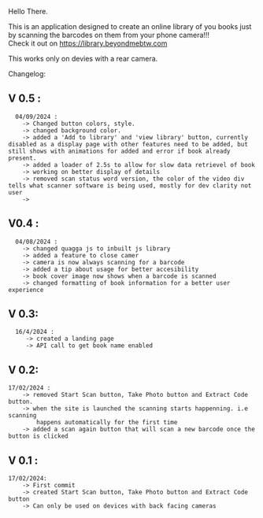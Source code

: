 Hello There.

This is an application designed to create an online library of you books just by scanning the barcodes on them from your phone camera!!!\
Check it out on https://library.beyondmebtw.com

This works only on devies with a rear camera.

Changelog:
    
   ## V 0.5 :
      04/09/2024 :
        -> Changed button colors, style.
        -> changed background color.
        -> added a 'Add to library' and 'view library' button, currently disabled as a display page with other features need to be added, but still shows with animations for added and error if book already present.
        -> added a loader of 2.5s to allow for slow data retrievel of book
        -> working on better display of details
        -> removed scan status word version, the color of the video div tells what scanner software is being used, mostly for dev clarity not user
        -> 
   ## V0.4 :
      04/08/2024 :
        -> changed quagga js to inbuilt js library
        -> added a feature to close camer
        -> camera is now always scanning for a barcode
        -> added a tip about usage for better accesibility
        -> book cover image now shows when a barcode is scanned
        -> changed formatting of book information for a better user experience

   ## V 0.3:
      16/4/2024 :
         -> created a landing page
         -> API call to get book name enabled
         
   ## V 0.2:
    17/02/2024 :
        -> removed Start Scan button, Take Photo button and Extract Code button.
        -> when the site is launched the scanning starts happenning. i.e scanning 
            happens automatically for the first time
        -> added a scan again button that will scan a new barcode once the button is clicked

   ## V 0.1 :
    17/02/2024:
        -> First commit
        -> created Start Scan button, Take Photo button and Extract Code button
        -> Can only be used on devices with back facing cameras



